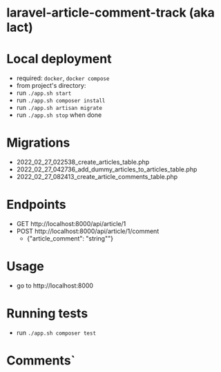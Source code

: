 # laravel-article-comment-track (aka lact)

# Local deployment
* required: `docker`, `docker compose`
* from project's directory:
* run `./app.sh start`
* run `./app.sh composer install`
* run `./app.sh artisan migrate`
* run `./app.sh stop` when done

# Migrations
* 2022_02_27_022538_create_articles_table.php
* 2022_02_27_042736_add_dummy_articles_to_articles_table.php
* 2022_02_27_082413_create_article_comments_table.php

# Endpoints
* GET http://localhost:8000/api/article/1
* POST http://localhost:8000/api/article/1/comment
  * {"article_comment": "string""}

# Usage
* go to http://localhost:8000

# Running tests
* run `./app.sh composer test`

# Comments`
